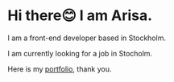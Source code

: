 # Hi there😊 I am Arisa.
I am a front-end developer based in Stockholm.

I am currently looking for a job in Stocholm.

Here is my [portfolio](https://arisanii.com), thank you.
